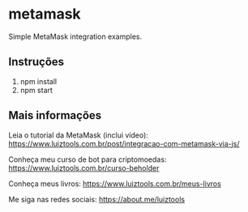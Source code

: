 # metamask
Simple MetaMask integration examples.

## Instruções

1. npm install
2. npm start

## Mais informações

Leia o tutorial da MetaMask (inclui vídeo): https://www.luiztools.com.br/post/integracao-com-metamask-via-js/

Conheça meu curso de bot para criptomoedas: https://www.luiztools.com.br/curso-beholder

Conheça meus livros: https://www.luiztools.com.br/meus-livros

Me siga nas redes sociais: https://about.me/luiztools
